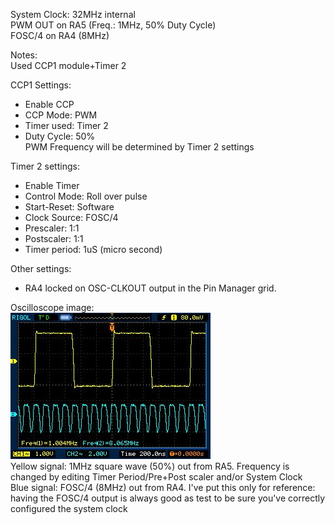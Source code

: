 System Clock: 32MHz internal  
PWM OUT on RA5 (Freq.: 1MHz, 50% Duty Cycle)  
FOSC/4 on RA4 (8MHz)  
  
Notes:  
Used CCP1 module+Timer 2  

CCP1 Settings:
- Enable CCP
- CCP Mode: PWM
- Timer used: Timer 2
- Duty Cycle: 50%  
PWM Frequency will be determined by Timer 2 settings  

Timer 2 settings:  
- Enable Timer
- Control Mode: Roll over pulse
- Start-Reset: Software
- Clock Source: FOSC/4
- Prescaler: 1:1
- Postscaler: 1:1
- Timer period: 1uS (micro second)

Other settings:
- RA4 locked on OSC-CLKOUT output in the Pin Manager grid.  

Oscilloscope image:  
![Oscilloscope image - 1MHz on RA5, FOSC/4 on RA4](../assets/PIC16F18446_PWM_example.jpg)  
Yellow signal: 1MHz square wave (50%) out from RA5. Frequency is changed by editing Timer Period/Pre+Post scaler and/or System Clock  
Blue signal: FOSC/4 (8MHz) out from RA4. I've put this only for reference: having the FOSC/4 output is always good as test to be sure you've correctly configured the system clock
